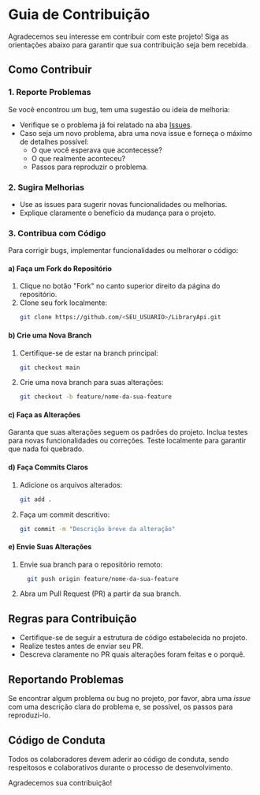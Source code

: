 # Guia de Contribuição

Agradecemos seu interesse em contribuir com este projeto! Siga as orientações abaixo para garantir que sua contribuição seja bem recebida.

## Como Contribuir
### 1. Reporte Problemas
Se você encontrou um bug, tem uma sugestão ou ideia de melhoria:
- Verifique se o problema já foi relatado na aba [Issues](https://github.com/Tomaz-Arlindo/LibraryApi/issues).
- Caso seja um novo problema, abra uma nova issue e forneça o máximo de detalhes possível:
  - O que você esperava que acontecesse?
  - O que realmente aconteceu?
  - Passos para reproduzir o problema.

### 2. Sugira Melhorias
- Use as issues para sugerir novas funcionalidades ou melhorias.
- Explique claramente o benefício da mudança para o projeto.

### 3. Contribua com Código
Para corrigir bugs, implementar funcionalidades ou melhorar o código:

#### a) Faça um Fork do Repositório
1. Clique no botão "Fork" no canto superior direito da página do repositório.
2. Clone seu fork localmente:
   ```bash
   git clone https://github.com/<SEU_USUARIO>/LibraryApi.git

#### b) Crie uma Nova Branch
1. Certifique-se de estar na branch principal:
   ```bash
   git checkout main

2. Crie uma nova branch para suas alterações:
   ```bash
   git checkout -b feature/nome-da-sua-feature

#### c) Faça as Alterações
Garanta que suas alterações seguem os padrões do projeto.
Inclua testes para novas funcionalidades ou correções.
Teste localmente para garantir que nada foi quebrado.

#### d) Faça Commits Claros
1. Adicione os arquivos alterados:
   ```bash
   git add .
2. Faça um commit descritivo:
   ```bash
   git commit -m "Descrição breve da alteração"

#### e) Envie Suas Alterações
1. Envie sua branch para o repositório remoto:
   ```bash
     git push origin feature/nome-da-sua-feature
   
2. Abra um Pull Request (PR) a partir da sua branch.

## Regras para Contribuição

- Certifique-se de seguir a estrutura de código estabelecida no projeto.
- Realize testes antes de enviar seu PR.
- Descreva claramente no PR quais alterações foram feitas e o porquê.

## Reportando Problemas
Se encontrar algum problema ou bug no projeto, por favor, abra uma _issue_ com uma descrição clara do problema e, se possível, os passos para reproduzi-lo.

## Código de Conduta
Todos os colaboradores devem aderir ao código de conduta, sendo respeitosos e colaborativos durante o processo de desenvolvimento.

Agradecemos sua contribuição!
